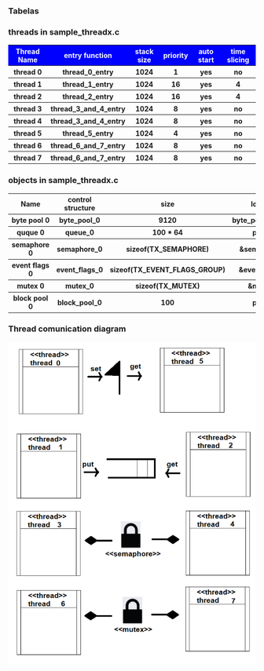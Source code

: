 <h3>
	Tabelas
</h3>

<h3>threads in sample_threadx.c</h3>
<table>
	<tr style = "background-color:#0000FF;color:#FFFFFF">
		<th>Thread Name</th>
		<th>entry function</th>
		<th>stack size</th>
		<th>priority</th>
		<th>auto start</th>
		<th>time slicing</th>
	</tr>
	<tr>
		<th>thread 0</th>
		<th>thread_0_entry</th>
		<th>1024</th>
		<th>1</th>
		<th>yes</th>
		<th>no</th>
	</tr>
	<tr>
		<th>thread 1</th>
		<th>thread_1_entry</th>
		<th>1024</th>
		<th>16</th>
		<th>yes</th>
		<th>4</th>
	</tr>
	<tr>
		<th>thread 2</th>
		<th>thread_2_entry</th>
		<th>1024</th>
		<th>16</th>
		<th>yes</th>
		<th>4</th>
	</tr>
	<tr>
		<th>thread 3</th>
		<th>thread_3_and_4_entry</th>
		<th>1024</th>
		<th>8</th>
		<th>yes</th>
		<th>no</th>
	</tr>
	<tr>
		<th>thread 4</th>
		<th>thread_3_and_4_entry</th>
		<th>1024</th>
		<th>8</th>
		<th>yes</th>
		<th>no</th>
	</tr>
	<tr>
		<th>thread 5</th>
		<th>thread_5_entry</th>
		<th>1024</th>
		<th>4</th>
		<th>yes</th>
		<th>no</th>
	</tr>
	<tr>
		<th>thread 6</th>
		<th>thread_6_and_7_entry</th>
		<th>1024</th>
		<th>8</th>
		<th>yes</th>
		<th>no</th>
	</tr>
	<tr>
		<th>thread 7</th>
		<th>thread_6_and_7_entry</th>
		<th>1024</th>
		<th>8</th>
		<th>yes</th>
		<th>no</th>
	</tr>
</table>

<h3>
    objects in sample_threadx.c
</h3>
<table>
    <tr>
        <th>Name</th>
        <th>control structure</th>
        <th>size</th>
        <th>location</th>
    </tr>
    <tr>
        <th>byte pool 0</th>
        <th>byte_pool_0</th>
        <th>9120</th>
        <th>byte_pool_memory</th>
    </tr>
    <tr>
        <th>quque 0</th>
        <th>queue_0</th>
        <th>100 * 64</th>
        <th>pointer</th>
    </tr>
    <tr>
        <th>semaphore 0</th>
        <th>semaphore_0</th>
        <th>sizeof(TX_SEMAPHORE)</th>
        <th>&semaphore_0</th>
    </tr>
    <tr>
        <th>event flags 0</th>
        <th>event_flags_0</th>
        <th>sizeof(TX_EVENT_FLAGS_GROUP)</th>
        <th>&event_flags_0</th>
    </tr>
    <tr>
        <th>mutex 0</th>
        <th>mutex_0</th>
        <th>sizeof(TX_MUTEX)</th>
        <th>&mutex_0</th>
    </tr>
    <tr>
        <th>block pool 0</th>
        <th>block_pool_0</th>
        <th>100</th>
        <th>pointer</th>
    </tr>
</table>

<h3>Thread comunication diagram</h3>
<img src = "threads_communication_diagram.png">